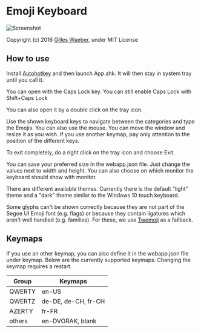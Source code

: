 Emoji Keyboard
==============
![Screenshot](http://i.imgur.com/LkvfZJI.png)

Copyright (c) 2016 [Gilles Waeber](http://www.gilleswaeber.ch), under MIT License

How to use
----------
Install [Autohotkey](https://autohotkey.com/) and then launch App.ahk. It will then stay in system tray until you call it.

You can open with the Caps Lock key. You can still enable Caps Lock with Shift+Caps Lock

You can also open it by a double click on the tray icon.

Use the shown keyboard keys to navigate between the categories and type the Emojis. You can also use the mouse. You can move the window and resize it as you wish. If you use another keymap, pay only attention to the position of the different keys.

To exit completely, do a right click on the tray icon and choose Exit.

You can save your preferred size in the webapp.json file. Just change the values next to width and height.
You can also choose on which monitor the keyboard should show with monitor.

There are different available themes. Currently there is the default "light" theme and a "dark" theme similar to the Windows 10 touch keyboard.

Some glyphs can't be shown correctly because they are not part of the Segoe UI Emoji font (e.g. flags) or because they contain ligatures which aren't well handled (e.g. families). For these, we use [Twemoji](https://github.com/twitter/twemoji) as a fallback.

Keymaps
-------
If you use an other keymap, you can also define it in the webapp.json file under keymap. Below are the currently supported keymaps. Changing the keymap requires a restart.

Group  | Keymaps
-------|--------
QWERTY | en-US
QWERTZ | de-DE, de-CH, fr-CH
AZERTY | fr-FR
others | en-DVORAK, blank
